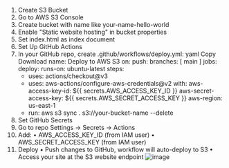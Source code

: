 1. Create S3 Bucket
1. Go to AWS S3 Console
2. Create bucket with name like your-name-hello-world
3. Enable "Static website hosting" in bucket properties
4. Set index.html as index document
2. Set Up GitHub Actions
1. In your GitHub repo, create .github/workflows/deploy.yml:
yaml
Copy
Download
name: Deploy to AWS S3
on:
  push:
    branches: [ main ]
jobs:
  deploy:
    runs-on: ubuntu-latest
    steps:
      - uses: actions/checkout@v3
      - uses: aws-actions/configure-aws-credentials@v2
        with:
          aws-access-key-id: ${{ secrets.AWS_ACCESS_KEY_ID }}
          aws-secret-access-key: ${{ secrets.AWS_SECRET_ACCESS_KEY }}
          aws-region: us-east-1
      - run: aws s3 sync . s3://your-bucket-name --delete
3. Set GitHub Secrets
1. Go to repo Settings → Secrets → Actions
2. Add:
• AWS_ACCESS_KEY_ID (from IAM user)
• AWS_SECRET_ACCESS_KEY (from IAM user)
4. Deploy
• Push changes to GitHub, workflow will auto-deploy to S3
• Access your site at the S3 website endpoint
![image](https://github.com/user-attachments/assets/c9c92ff1-19b5-49fa-a284-f82eb721caeb)
